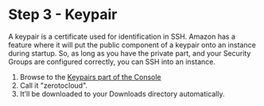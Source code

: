 # Step 3 - Keypair

A keypair is a certificate used for identification in SSH. Amazon has a feature where it will put the public component of a keypair onto an instance during startup. So, as long as you have the private part, and your Security Groups are configured correctly, you can SSH into an instance.

1. Browse to the [Keypairs part of the Console](https://console.aws.amazon.com/ec2/v2/home?region=us-west-2#KeyPairs:)
2. Call it "zerotocloud".  
3. It’ll be downloaded to your Downloads directory automatically.

